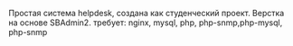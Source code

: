 Простая система helpdesk, создана как студенческий проект.
Верстка на основе SBAdmin2.
требует: nginx, mysql, php, php-snmp,php-mysql, php-snmp
